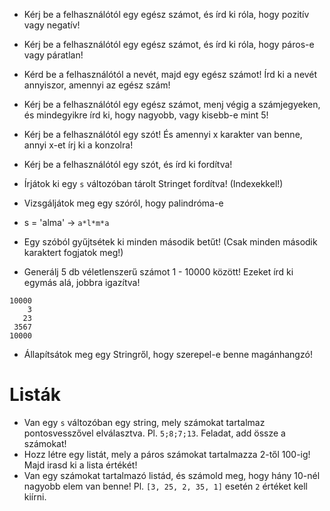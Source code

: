 * Kérj be a felhasználótól egy egész számot, és írd ki róla, hogy pozitív vagy negatív!
* Kérj be a felhasználótól egy egész számot, és írd ki róla, hogy páros-e vagy 
páratlan!
* Kérd be a felhasználótól a nevét, majd egy egész számot! Írd ki a nevét annyiszor,
amennyi az egész szám!
* Kérj be a felhasználótól egy egész számot, menj végig a számjegyeken, és
mindegyikre írd ki, hogy nagyobb, vagy kisebb-e mint 5!
* Kérj be a felhasználótól egy szót! És amennyi x karakter van benne, annyi x-et
írj ki a konzolra!
* Kérj be a felhasználótól egy szót, és írd ki fordítva!

* Írjátok ki egy `s` változóban tárolt Stringet fordítva! (Indexekkel!)
* Vizsgáljátok meg egy szóról, hogy palindróma-e
* s = 'alma' -> `a*l*m*a`
* Egy szóból gyűjtsétek ki minden második betűt! (Csak minden második karaktert fogjatok meg!)

* Generálj 5 db véletlenszerű számot 1 - 10000 között! Ezeket írd ki egymás alá, jobbra igazítva!

```
10000
    3
   23
 3567
10000
```

* Állapítsátok meg egy Stringről, hogy szerepel-e benne magánhangzó!

# Listák

* Van egy `s` változóban egy string, mely számokat tartalmaz pontosvesszővel elválasztva. Pl. `5;8;7;13`.
Feladat, add össze a számokat! 
* Hozz létre egy listát, mely a páros számokat tartalmazza 2-től 100-ig! Majd irasd ki a lista értékét!
* Van egy számokat tartalmazó listád, és számold meg, hogy hány 10-nél nagyobb elem van benne! Pl. `[3, 25, 2, 35, 1]`
esetén `2` értéket kell kiírni.
